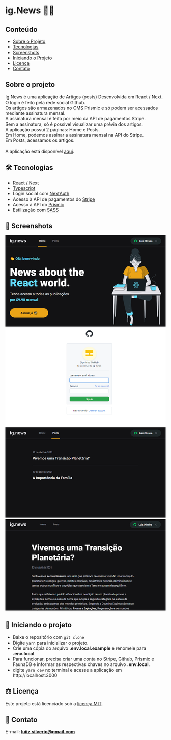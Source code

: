 # ig.News 📰🤓

## Conteúdo
* [Sobre o Projeto](#sobre-o-projeto)
* [Tecnologias](#hammer_and_wrench-tecnologias)
* [Screenshots](#camera_flash-screenshots)
* [Iniciando o Projeto](#car-Iniciando-o-projeto)
* [Licença](#balance_scale-licença)
* [Contato](#email-contato)

## Sobre o projeto
Ig.News é uma aplicação de Artigos (posts) Desenvolvida em React / Next.<br />
O login é feito pela rede social Github.<br />
Os artigos são armazenados no CMS Prismic e só podem ser acessados mediante assinatura mensal.<br />
A assinatura mensal é feita por meio da API de pagamentos Stripe.<br />
Sem a assinatura, só é possível visualizar uma prévia dos artigos.<br />
A aplicação possui 2 páginas: Home e Posts.<br />
Em Home, podemos assinar a assinatura mensal na API do Stripe.<br />
Em Posts, acessamos os artigos.<br /><br />
A aplicação está disponível [aqui](https://ig-news-theta.vercel.app).

## :hammer_and_wrench: Tecnologias
* <ins>React / Next</ins>
* <ins>Typescript</ins>
* Login social com <ins>NextAuth</ins>
* Acesso à API de pagamentos do <ins>Stripe</ins>
* Acesso à API do <ins>Prismic</ins>
* Estilização com <ins>SASS</ins>

## :camera_flash: Screenshots
![](https://github.com/luiizsilverio/ig-news/blob/main/public/images/screenshot1.png)
![](https://github.com/luiizsilverio/ig-news/blob/main/public/images/screenshot2.png)
![](https://github.com/luiizsilverio/ig-news/blob/main/public/images/screenshot3.png)
![](https://github.com/luiizsilverio/ig-news/blob/main/public/images/screenshot4.png)

## :car: Iniciando o projeto
* Baixe o repositório com ```git clone```
* Digite ```yarn``` para inicializar o projeto.
* Crie uma cópia do arquivo __.env.local.example__ e renomeie para __.env.local__.
* Para funcionar, precisa criar uma conta no Stripe, Github, Prismic e FaunaDB e informar as respectivas chaves no arquivo __.env.local__.
* digite ```yarn dev``` no terminal e acesse a aplicação em http://localhost:3000

## :balance_scale: Licença
Este projeto está licenciado sob a [licença MIT](LICENSE).

## :email: Contato

E-mail: [**luiiz.silverio@gmail.com**](mailto:luiiz.silverio@gmail.com)
